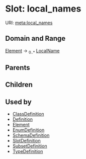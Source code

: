 
# Slot: local_names




URI: [meta:local_names](https://w3id.org/linkml/meta/local_names)


## Domain and Range

[Element](Element.md) ->  <sub>0..*</sub> [LocalName](LocalName.md)

## Parents


## Children


## Used by

 * [ClassDefinition](ClassDefinition.md)
 * [Definition](Definition.md)
 * [Element](Element.md)
 * [EnumDefinition](EnumDefinition.md)
 * [SchemaDefinition](SchemaDefinition.md)
 * [SlotDefinition](SlotDefinition.md)
 * [SubsetDefinition](SubsetDefinition.md)
 * [TypeDefinition](TypeDefinition.md)

